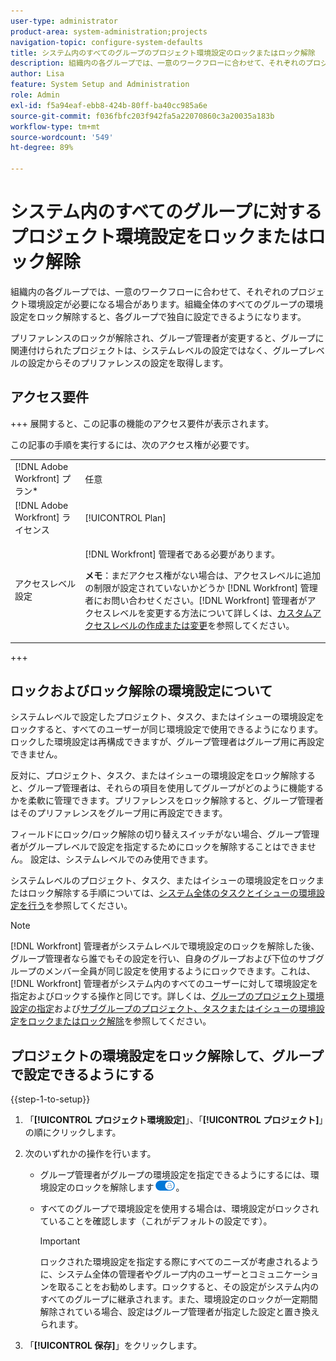 ```yaml
---
user-type: administrator
product-area: system-administration;projects
navigation-topic: configure-system-defaults
title: システム内のすべてのグループのプロジェクト環境設定のロックまたはロック解除
description: 組織内の各グループでは、一意のワークフローに合わせて、それぞれのプロジェクト環境設定が必要になる場合があります。組織全体のすべてのグループの環境設定をロック解除すると、各グループで独自に設定できるようになります。
author: Lisa
feature: System Setup and Administration
role: Admin
exl-id: f5a94eaf-ebb8-424b-80ff-ba40cc985a6e
source-git-commit: f036fbfc203f942fa5a22070860c3a20035a183b
workflow-type: tm+mt
source-wordcount: '549'
ht-degree: 89%

---
```


# システム内のすべてのグループに対するプロジェクト環境設定をロックまたはロック解除

組織内の各グループでは、一意のワークフローに合わせて、それぞれのプロジェクト環境設定が必要になる場合があります。組織全体のすべてのグループの環境設定をロック解除すると、各グループで独自に設定できるようになります。

プリファレンスのロックが解除され、グループ管理者が変更すると、グループに関連付けられたプロジェクトは、システムレベルの設定ではなく、グループレベルの設定からそのプリファレンスの設定を取得します。

## アクセス要件

+++ 展開すると、この記事の機能のアクセス要件が表示されます。

この記事の手順を実行するには、次のアクセス権が必要です。

<table style="table-layout:auto"> 
 <col> 
 <col> 
 <tbody> 
  <tr> 
   <td role="rowheader">[!DNL Adobe Workfront] プラン*</td> 
   <td>任意</td> 
  </tr> 
  <tr> 
   <td role="rowheader">[!DNL Adobe Workfront] ライセンス</td> 
   <td>[!UICONTROL Plan]</td> 
  </tr> 
  <tr> 
   <td role="rowheader">アクセスレベル設定</td> 
   <td> <p>[!DNL Workfront] 管理者である必要があります。</p> <p><b>メモ</b>：まだアクセス権がない場合は、アクセスレベルに追加の制限が設定されていないかどうか [!DNL Workfront] 管理者にお問い合わせください。[!DNL Workfront] 管理者がアクセスレベルを変更する方法について詳しくは、<a href="../../../administration-and-setup/add-users/configure-and-grant-access/create-modify-access-levels.md" class="MCXref xref">カスタムアクセスレベルの作成または変更</a>を参照してください。</p> </td> 
  </tr> 
 </tbody> 
</table>

+++

## ロックおよびロック解除の環境設定について

システムレベルで設定したプロジェクト、タスク、またはイシューの環境設定をロックすると、すべてのユーザーが同じ環境設定で使用できるようになります。ロックした環境設定は再構成できますが、グループ管理者はグループ用に再設定できません。

反対に、プロジェクト、タスク、またはイシューの環境設定をロック解除すると、グループ管理者は、それらの項目を使用してグループがどのように機能するかを柔軟に管理できます。プリファレンスをロック解除すると、グループ管理者はそのプリファレンスをグループ用に再設定できます。

フィールドにロック/ロック解除の切り替えスイッチがない場合、グループ管理者がグループレベルで設定を指定するためにロックを解除することはできません。 設定は、システムレベルでのみ使用できます。

システムレベルのプロジェクト、タスク、またはイシューの環境設定をロックまたはロック解除する手順については、[システム全体のタスクとイシューの環境設定を行う](../../../administration-and-setup/set-up-workfront/configure-system-defaults/set-task-issue-preferences.md)を参照してください。

>[!NOTE]
>
>[!DNL Workfront] 管理者がシステムレベルで環境設定のロックを解除した後、グループ管理者なら誰でもその設定を行い、自身のグループおよび下位のサブグループのメンバー全員が同じ設定を使用するようにロックできます。これは、[!DNL Workfront] 管理者がシステム内のすべてのユーザーに対して環境設定を指定およびロックする操作と同じです。詳しくは、[グループのプロジェクト環境設定の指定](../../../administration-and-setup/manage-groups/create-and-manage-groups/configure-project-preferences-group.md)および[サブグループのプロジェクト、タスクまたはイシューの環境設定をロックまたはロック解除](../../../administration-and-setup/manage-groups/create-and-manage-groups/lock-or-unlock-a-group-preference.md)を参照してください。

## プロジェクトの環境設定をロック解除して、グループで設定できるようにする

{{step-1-to-setup}}

1. 「**[!UICONTROL プロジェクト環境設定]**」、「**[!UICONTROL プロジェクト]**」の順にクリックします。

1. 次のいずれかの操作を行います。

   * グループ管理者がグループの環境設定を指定できるようにするには、環境設定のロックを解除します![](assets/unlock-toggle-button.png)。
   * すべてのグループで環境設定を使用する場合は、環境設定がロックされていることを確認します（これがデフォルトの設定です）。

     >[!IMPORTANT]
     >
     >ロックされた環境設定を指定する際にすべてのニーズが考慮されるように、システム全体の管理者やグループ内のユーザーとコミュニケーションを取ることをお勧めします。ロックすると、その設定がシステム内のすべてのグループに継承されます。また、環境設定のロックが一定期間解除されている場合、設定はグループ管理者が指定した設定と置き換えられます。

1. 「**[!UICONTROL 保存]**」をクリックします。
